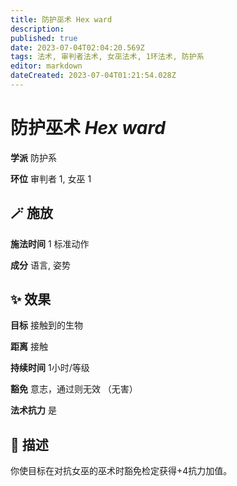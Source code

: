 ```yaml
---
title: 防护巫术 Hex ward
description: 
published: true
date: 2023-07-04T02:04:20.569Z
tags: 法术, 审判者法术, 女巫法术, 1环法术, 防护系
editor: markdown
dateCreated: 2023-07-04T01:21:54.028Z
---
```


# **防护巫术** *Hex ward*

**学派** 防护系 

**环位** 审判者 1, 女巫 1

## 🪄 施放

**施法时间** 1 标准动作

**成分** 语言, 姿势

## ✨ 效果 

**目标** 接触到的生物 

**距离** 接触  

**持续时间** 1小时/等级 

**豁免** 意志，通过则无效 （无害）

**法术抗力** 是

## 📖 描述

你使目标在对抗女巫的巫术时豁免检定获得+4抗力加值。
    